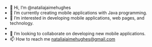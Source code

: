 - 👋 Hi, I’m @nataliajaimehughes
- 🌱 I’m currently creating mobile applications with Java programming.
- 👀 I’m interested in developing mobile applications, web pages, and technology. 
- 
- 💞️ I’m looking to collaborate on developing new mobile applications.
- 📫 How to reach me nataliajaimehughes@gmail.com

<!---
nataliajaimehughes/nataliajaimehughes is a ✨ special ✨ repository because its `README.md` (this file) appears on your GitHub profile.
You can click the Preview link to take a look at your changes.
--->
